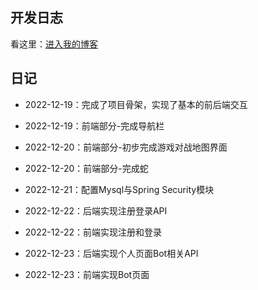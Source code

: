 ## 开发日志

看这里：[进入我的博客](http://adguy.top/categories/%E5%B7%A5%E7%A8%8B/Springboot/kob/)

## 日记

- 2022-12-19：完成了项目骨架，实现了基本的前后端交互

- 2022-12-19：前端部分-完成导航栏

- 2022-12-20：前端部分-初步完成游戏对战地图界面

- 2022-12-20：前端部分-完成蛇

- 2022-12-21：配置Mysql与Spring Security模块

- 2022-12-22：后端实现注册登录API

- 2022-12-22：前端实现注册和登录

- 2022-12-23：后端实现个人页面Bot相关API

- 2022-12-23：前端实现Bot页面
